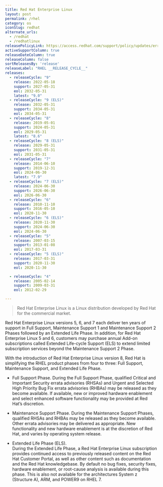 ```yaml
---
title: Red Hat Enterprise Linux
layout: post
permalink: /rhel
category: os
iconSlug: redhat
alternate_urls:
  - /redhat
  - /redhatlinux
releasePolicyLink: https://access.redhat.com/support/policy/updates/errata
activeSupportColumn: true
releaseDateColumn: true
releaseColumn: false
sortReleasesBy: 'release'
releaseLabel: "RHEL __RELEASE_CYCLE__"
releases:
  - releaseCycle: "9"
    release: 2022-05-18
    support: 2027-05-31
    eol: 2032-05-31
    latest: "9.0"
  - releaseCycle: "9 (ELS)"
    release: 2032-05-31
    support: 2034-05-31
    eol: 2034-05-31
  - releaseCycle: "8"
    release: 2019-05-01
    support: 2024-05-31
    eol: 2029-05-31
    latest: "8.6"
  - releaseCycle: "8 (ELS)"
    release: 2029-05-31
    support: 2031-05-31
    eol: 2031-05-31
  - releaseCycle: "7"
    release: 2014-06-10
    support: 2019-12-31
    eol: 2024-06-30
    latest: "7.9"
  - releaseCycle: "7 (ELS)"
    release: 2024-06-30
    support: 2026-06-30
    eol: 2026-06-30
  - releaseCycle: "6"
    release: 2010-11-10
    support: 2016-05-10
    eol: 2020-11-30
  - releaseCycle: "6 (ELS)"
    release: 2020-11-30
    support: 2024-06-30
    eol: 2024-06-30
  - releaseCycle: "5"
    release: 2007-03-15
    support: 2013-01-08
    eol: 2017-03-31
  - releaseCycle: "5 (ELS)"
    release: 2017-03-31
    support: 2020-11-30
    eol: 2020-11-30

  - releaseCycle: "4"
    release: 2005-02-14
    support: 2009-03-31
    eol: 2012-02-29

---
```


> Red Hat Enterprise Linux is a Linux distribution developed by Red Hat for the commercial market.

Red Hat Enterprise Linux versions 5, 6, and 7 each deliver ten years of support in Full Support, Maintenance Support 1 and Maintenance Support 2 Phases followed by an Extended Life Phase. In addition, for Red Hat Enterprise Linux 5 and 6, customers may purchase annual Add-on subscriptions called Extended Life-cycle Support (ELS) to extend limited subscription services beyond the Maintenance Support 2 Phase.

With the introduction of Red Hat Enterprise Linux version 8, Red Hat is simplifying the RHEL product phases from four to three: Full Support, Maintenance Support, and Extended Life Phase.

* Full Support Phase. 
 During the Full Support Phase, qualified Critical and Important Security errata advisories (RHSAs) and Urgent and Selected High Priority Bug Fix errata advisories (RHBAs) may be released as they become available. If available, new or improved hardware enablement and select enhanced software functionality may be provided at Red Hat’s discretion.

* Maintenance Support Phase. 
During the Maintenance Support Phases, qualified RHSAs and RHBAs may be released as they become available. Other errata advisories may be delivered as appropriate. New functionality and new hardware enablement is at the discretion of Red Hat, and varies by operating system release.
    
* Extended Life Phase (ELS).  
During the Extended Life Phase, a Red Hat Enterprise Linux subscription provides continued access to previously released content on the Red Hat Customer Portal, as well as other content such as documentation and the Red Hat knowledgebase. By default no bug fixes, security fixes, hardware enablement, or root-cause analysis is available during this phase. This is also not available for the architectures System z (Structure A), ARM, and POWER9 on RHEL 7.


